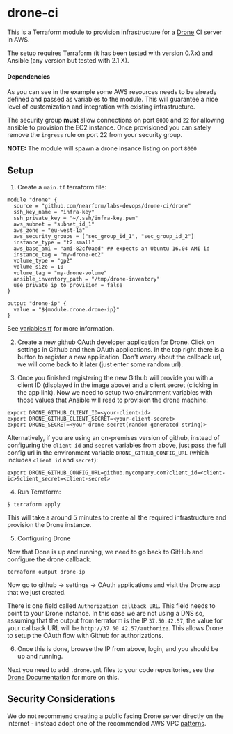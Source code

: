 # drone-ci

This is a Terraform module to provision infrastructure for a [Drone](https://drone.io) CI server in AWS.

The setup requires Terraform (it has been tested with version 0.7.x) and Ansible (any version but tested with 2.1.X).

#### Dependencies

As you can see in the example some AWS resources needs to be already defined and passed as variables to the module. This will guarantee a nice level of customization and integration with existing infrastructure.

The security group **must** allow connections on port `8000` and `22` for allowing ansible to provision the EC2 instance. Once provisioned you can safely remove the `ingress` rule on port 22 from your security group.

**NOTE:** The module will spawn a drone insance listing on port `8000`

## Setup

1) Create a `main.tf` terraform file:

```
module "drone" {
  source = "github.com/nearform/labs-devops/drone-ci/drone"
  ssh_key_name = "infra-key"
  ssh_private_key = "~/.ssh/infra-key.pem"
  aws_subnet = "subnet_id_1"
  aws_zone = "eu-west-1a"
  aws_security_groups = ["sec_group_id_1", "sec_group_id_2"]
  instance_type = "t2.small"
  aws_base_ami = "ami-82cf0aed" ## expects an Ubuntu 16.04 AMI id
  instance_tag = "my-drone-ec2"
  volume_type = "gp2"
  volume_size = 10
  volume_tag = "my-drone-volume"
  ansible_inventory_path = "/tmp/drone-inventory"
  use_private_ip_to_provision = false
}

output "drone-ip" {
  value = "${module.drone.drone-ip}"
}
```

See [variables.tf](./drone/variables.tf) for more information.

2) Create a new github OAuth developer application for Drone. Click on settings in Github and then OAuth applications. In the top right there is a button to register a new application. Don't worry about the callback url, we will come back to it later (just enter some random url).

3) Once you finished registering the new Github will provide you with a client ID (displayed in the image above) and a client secret (clicking in the app link). Now we need to setup two environment variables with those values that Ansible will read to provision the drone machine:

```
export DRONE_GITHUB_CLIENT_ID=<your-client-id>
export DRONE_GITHUB_CLIENT_SECRET=<your-client-secret>
export DRONE_SECRET=<your-drone-secret(random generated string)>
```
Alternatively, if you are using an on-premises version of github, instead of configuring
the `client id` and `secret` variables from above, just pass the full config url in the environment
variable `DRONE_GITHUB_CONFIG_URL` (which includes `client id` and `secret`):

```
export DRONE_GITHUB_CONFIG_URL=github.mycompany.com?client_id=<client-id>&client_secret=<client-secret>
```

4) Run Terraform:

```
$ terraform apply
```

This will take a around 5 minutes to create all the required infrastructure and provision the Drone instance.

5) Configuring Drone

Now that Done is up and running, we need to go back to GitHub and configure the drone callback.

```
terraform output drone-ip
```

Now go to github -> settings -> OAuth applications and visit the Drone app that we just created.

There is one field called `Authorization callback URL`. This field needs to point to your Drone instance. In this case we are not using a DNS so, assuming that the output from terraform is the IP `37.50.42.57`, the value for your callback URL will be `http://37.50.42.57/authorize`. This allows Drone to setup the OAuth flow with Github for authorizations.

6) Once this is done, browse the IP from above, login, and you should be up and running.

Next you need to add `.drone.yml` files to your code repositories, see the [Drone Documentation](http://readme.drone.io/usage/overview/) for more on this.

## Security Considerations

We do not recommend creating a public facing Drone server directly on the internet - instead adopt one of the recommended AWS VPC [patterns](http://docs.aws.amazon.com/AmazonVPC/latest/UserGuide/VPC_Scenario2.html).
